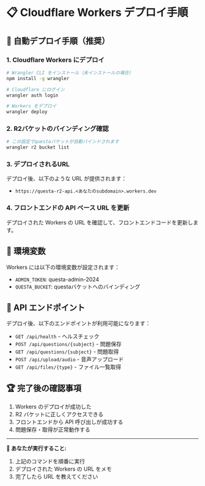 # 📋 Cloudflare Workers デプロイ手順

## 🚀 自動デプロイ手順（推奨）

### 1. Cloudflare Workers にデプロイ

```bash
# Wrangler CLI をインストール（未インストールの場合）
npm install -g wrangler

# Cloudflare にログイン
wrangler auth login

# Workers をデプロイ
wrangler deploy
```

### 2. R2バケットのバインディング確認

```bash
# この設定でquestaバケットが自動バインドされます
wrangler r2 bucket list
```

### 3. デプロイされるURL

デプロイ後、以下のような URL が提供されます：
- `https://questa-r2-api.<あなたのsubdomain>.workers.dev`

### 4. フロントエンドの API ベース URL を更新

デプロイされた Workers の URL を確認して、フロントエンドコードを更新します。

## 🔧 環境変数

Workers には以下の環境変数が設定されます：
- `ADMIN_TOKEN`: questa-admin-2024
- `QUESTA_BUCKET`: questaバケットへのバインディング

## 📝 API エンドポイント

デプロイ後、以下のエンドポイントが利用可能になります：

- `GET /api/health` - ヘルスチェック
- `POST /api/questions/{subject}` - 問題保存
- `GET /api/questions/{subject}` - 問題取得
- `POST /api/upload/audio` - 音声アップロード
- `GET /api/files/{type}` - ファイル一覧取得

## 🏆 完了後の確認事項

1. Workers のデプロイが成功した
2. R2 バケットに正しくアクセスできる
3. フロントエンドから API 呼び出しが成功する
4. 問題保存・取得が正常動作する

---

**🎯 あなたが実行すること:**
1. 上記のコマンドを順番に実行
2. デプロイされた Workers の URL をメモ
3. 完了したら URL を教えてください